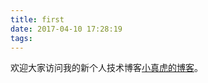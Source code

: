 ```yaml
---
title: first
date: 2017-04-10 17:28:19
tags:
---
```

欢迎大家访问我的新个人技术博客[小真虎的博客](https://realtiger.github.io)。
